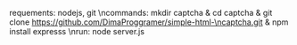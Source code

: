 requements: nodejs, git
\ncommands: mkdir captcha & cd captcha & git clone https://github.com/DimaProggramer/simple-html-\ncaptcha.git & npm install expresss 
\nrun: node server.js
